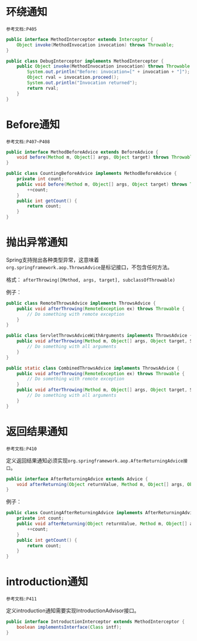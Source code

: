 # 环绕通知

	参考文档:P405

```java
public interface MethodInterceptor extends Interceptor { 
	Object invoke(MethodInvocation invocation) throws Throwable;
}
```

```java
public class DebugInterceptor implements MethodInterceptor { 
	public Object invoke(MethodInvocation invocation) throws Throwable { 
		System.out.println("Before: invocation=[" + invocation + "]"); 
		Object rval = invocation.proceed(); 
		System.out.println("Invocation returned");
		return rval; 
	}
}
```

# Before通知

	参考文档:P407~P408

```java
public interface MethodBeforeAdvice extends BeforeAdvice {
	void before(Method m, Object[] args, Object target) throws Throwable;
}
```

```java
public class CountingBeforeAdvice implements MethodBeforeAdvice { 
	private int count; 
	public void before(Method m, Object[] args, Object target) throws Throwable {
		++count; 
	} 
	public int getCount() { 
		return count;
	}
}
```

# 抛出异常通知

Spring支持抛出各种类型异常，这意味着`org.springframework.aop.ThrowsAdvice`是标记接口，不包含任何方法。

格式：
`afterThrowing([Method, args, target], subclassOfThrowable)`

例子：
```java
public class RemoteThrowsAdvice implements ThrowsAdvice {
	public void afterThrowing(RemoteException ex) throws Throwable { 
		// Do something with remote exception
	}
}
```
```java
public class ServletThrowsAdviceWithArguments implements ThrowsAdvice {
	public void afterThrowing(Method m, Object[] args, Object target, ServletException ex) {
		// Do something with all arguments 
	}
}
```

```java
public static class CombinedThrowsAdvice implements ThrowsAdvice {
	public void afterThrowing(RemoteException ex) throws Throwable { 
		// Do something with remote exception 
	} 
	public void afterThrowing(Method m, Object[] args, Object target, ServletException ex) { 
		// Do something with all arguments 
	}
}
```

# 返回结果通知

	参考文档:P410

定义返回结果通知必须实现`org.springframework.aop.AfterReturningAdvice接口`。

```java
public interface AfterReturningAdvice extends Advice {
	void afterReturning(Object returnValue, Method m, Object[] args, Object target) throws Throwable;
}
```
例子：
```java
public class CountingAfterReturningAdvice implements AfterReturningAdvice {   
	private int count;   
	public void afterReturning(Object returnValue, Method m, Object[] args, Object target) throws Throwable {  
		++count;
	}  
	public int getCount() {
		return count;  
	}
}
```

# introduction通知

	参考文档:P411

定义introduction通知需要实现IntroductionAdvisor接口。
```java
public interface IntroductionInterceptor extends MethodInterceptor {
	boolean implementsInterface(Class intf);
}
```
